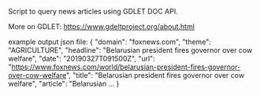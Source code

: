 
Script to query news articles using GDLET DOC API.

More on GDLET:
https://www.gdeltproject.org/about.html

example output json file:
{
  "domain": "foxnews.com",
  "theme": "AGRICULTURE",
  "headline": "Belarusian president fires governor over cow welfare",
  "date": "20190327T091500Z",
  "url": "https://www.foxnews.com/world/belarusian-president-fires-governor-over-cow-welfare",
  "title": "Belarusian president fires governor over cow welfare",
  "article": "Belarusian ...
}
